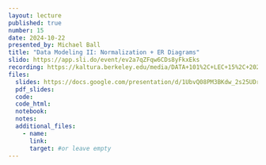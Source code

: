 ```yaml
---
layout: lecture
published: true
number: 15
date: 2024-10-22
presented_by: Michael Ball
title: "Data Modeling II: Normalization + ER Diagrams"
slido: https://app.sli.do/event/ev2a7qZFqw6CDs8yFkxEks
recording: https://kaltura.berkeley.edu/media/DATA+101%2C+LEC+15%2C+2024-10-22/1_r4vmaobt/355307012
files:
  slides: https://docs.google.com/presentation/d/1UbvQ08PM3BKdw_2s25UDr8ByDRQXTfJI1a-T57R5HTs/edit#slide=id.g24e08169c35_0_1591
  pdf_slides:
  code:
  code_html:
  notebook:
  notes:
  additional_files:
    - name:
      link:
      target: #or leave empty
---
```

